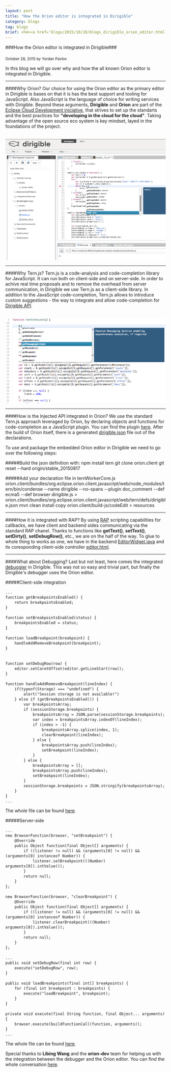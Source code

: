 ```yaml
---
layout: post
title: "How the Orion editor is integrated in Dirigible"
category: blogs
tag: blogs
brief: <h4><a href='blogs/2015/10/28/blogs_dirigible_orion_editor.html'>How the Orion editor is integrated in Dirigible</a></h4> <sub class="post-info">October 28, 2015 by Yordan Pavlov</sub></br>Why Orion? How the code-completion is achieved? How the Orion editor is integrated with RAP?...<br>
---
```


###How the Orion editor is integrated in Dirigible###

<sub class="post-info">October 28, 2015 by Yordan Pavlov</sub>

In this blog we will go over why and how the all known Orion editor is integrated in Dirigible.

---

####Why Orion?
Our choice for using the Orion editor as the primary editor in Dirigible is bases on that it is has the best support and tooling for JavaScript. Also JavaScript is the language of choice for writing services with Dirigible. Beyond these arguments, **Dirigible** and **Orion** are part of the [Eclipse Cloud Development iniciative](https://www.eclipse.org/ecd/), that strives to set up the standarts and the best practices for **"developing in the cloud for the cloud"**. Taking advantage of the open source eco system is key mindset, layed in the foundations of the project.

<br>
<img src="/img/posts/injected_api_in_orion.png"/>
<br>

---

####Why Tern.js?
Tern.js is a code-analysis and code-completion library for JavaScript. It can run both on client-side and on server-side. In order to achive real time proposals and to remove the overhead from server communication, in Dirigible we use Tern.js as a client-side library. In addition to the JavaScript code-completion, Tern.js allows to introduce custom suggestions - the way to integrate and allow code-completion for [Dirigible API](http://www.dirigible.io/help/api.html).

<br>
<img src="/img/posts/injected_api_code_completion.png"/>
<br>

---

####How is the Injected API integrated in Orion?
We use the standard Tern.js approach leveraged by Orion, by declaring objects and functions for code-completion as a JavaScript plugin. You can find the plugin [here](https://github.com/eclipse/dirigible/blob/master/org.eclipse.dirigible/org.eclipse.dirigible.parent/ide/org.eclipse.dirigible.ide.editor.orion/src/org/eclipse/dirigible/ide/editor/orion/api/dirigible.js). After the build of Orion itself, there is a generated [dirigible.json](https://github.com/eclipse/dirigible/blob/master/org.eclipse.dirigible/org.eclipse.dirigible.parent/ide/org.eclipse.dirigible.ide.editor.orion/src/org/eclipse/dirigible/ide/editor/orion/api/dirigible.json)  file out of the declarations. 

To use and package the embedded Orion editor in Dirigible we need to go over the following steps:

#####Build the json definition with:
	npm install tern
	git clone orion.client
	git reset --hard origin/stable_20150817

#####Add your declaration file in ternWorkerCore.js
	orion.client/bundles/org.eclipse.orion.client.javascript/web/node_modules/tern/bin/condense --name dirigible --no-spans --plugin doc_comment --def ecma5 --def browser  dirigible.js > orion.client/bundles/org.eclipse.orion.client.javascript/web/tern/defs/dirigible.json
	mvn clean install
	copy orion.client/build-js/codeEdit > resources
	
---

####How it is integrated with RAP?
By using [RAP](https://www.eclipse.org/rap/) scripting capabilities for callbacks, we have client and backend sides communicating via the standard RAP chanel. Thanks to functions like **getText()**, **setText()**, **setDirty()**, **setDebugRow()**, etc., we are on the half of the way. To glue to whole thing to works as one, we have in the backend [EditorWidget.java](https://github.com/eclipse/dirigible/blob/master/org.eclipse.dirigible/org.eclipse.dirigible.parent/ide/org.eclipse.dirigible.ide.editor.orion/src/org/eclipse/dirigible/ide/editor/orion/EditorWidget.java) and its coresponding client-side controller [editor.html](https://github.com/eclipse/dirigible/blob/master/org.eclipse.dirigible/org.eclipse.dirigible.parent/ide/org.eclipse.dirigible.ide.editor.orion/resources/editor.html).

---

####What about Debugging?
Last but not least, here comes the integrated [debuggier](http://www.dirigible.io/help/debugger.html) in Dirigible. This was not so easy and trivial part, but finally the Dirigible's debugger uses the Orion editor. 

#####Client-side integration

	...
	function getBreakpointsEnabled() {
	    return breakpointsEnabled;
	}
	
	function setBreakpointsEnabled(status) {
		breakpointsEnabled = status;
	}
	
	function loadBreakpoint(breakpoint) {
		handleAddRemoveBreakpoint(breakpoint);
	}
	
	
	function setDebugRow(row) {
		editor.setCaretOffset(editor.getLineStart(row));
	}
	
	function handleAddRemoveBreakpoint(lineIndex) {
		if(typeof(Storage) === "undefined") {
	    	alert("Session storage is not available!")
	    } else if (getBreakpointsEnabled()) {
			var breakpointsArray;
	    	if (sessionStorage.breakpoints) {
	    		breakpointsArray = JSON.parse(sessionStorage.breakpoints);
	    		var index = breakpointsArray.indexOf(lineIndex);
	    		if (index > -1) {
	    			breakpointsArray.splice(index, 1);
	    		    clearBreakpoint(lineIndex);
	    		} else {
	    			breakpointsArray.push(lineIndex);
	    			setBreakpoint(lineIndex);
	    		}
	    	} else {
	    		breakpointsArray = [];
	    		breakpointsArray.push(lineIndex);
	    	    setBreakpoint(lineIndex);
	    	}
		    sessionStorage.breakpoints = JSON.stringify(breakpointsArray);
	    }
	}
	...
The whole file can be found [here](https://github.com/eclipse/dirigible/blob/master/org.eclipse.dirigible/org.eclipse.dirigible.parent/ide/org.eclipse.dirigible.ide.editor.orion/resources/editor.html).

#####Server-side

	...
	new BrowserFunction(browser, "setBreakpoint") {
		@Override
		public Object function(final Object[] arguments) {
			if ((listener != null) && (arguments[0] != null) && (arguments[0] instanceof Number)) {
				listener.setBreakpoint(((Number) arguments[0]).intValue());
			}
			return null;
		}
	};

	new BrowserFunction(browser, "clearBreakpoint") {
		@Override
		public Object function(final Object[] arguments) {
			if ((listener != null) && (arguments[0] != null) && (arguments[0] instanceof Number)) {
				listener.clearBreakpoint(((Number) arguments[0]).intValue());
			}
			return null;
		}
	};

	...
	public void setDebugRow(final int row) {
		execute("setDebugRow", row);
	}

	public void loadBreakpoints(final int[] breakpoints) {
		for (final int breakpoint : breakpoints) {
			execute("loadBreakpoint", breakpoint);
		}
	}

	private void execute(final String function, final Object... arguments) {
		browser.execute(buildFunctionCall(function, arguments));
	}
	...
The whole file can be found [here](https://github.com/eclipse/dirigible/blob/master/org.eclipse.dirigible/org.eclipse.dirigible.parent/ide/org.eclipse.dirigible.ide.editor.orion/src/org/eclipse/dirigible/ide/editor/orion/EditorWidget.java).

Special thanks to **Libing Wang** and the **orion-dev** team for helping us with the integration between the debugger and the Orion editor. You can find the whole conversation [here](https://dev.eclipse.org/mhonarc/lists/dirigible-dev/msg00023.html).